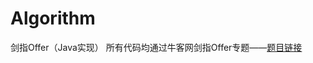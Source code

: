# Algorithm
剑指Offer（Java实现）
所有代码均通过牛客网剑指Offer专题——[题目链接](https://www.nowcoder.com/ta/coding-interviews)
